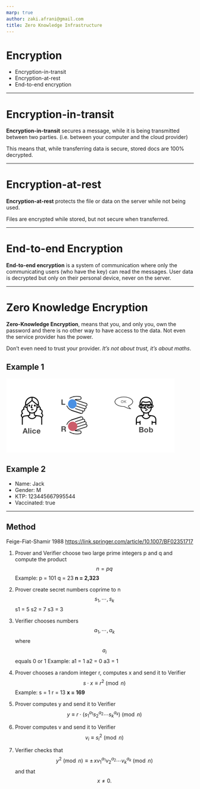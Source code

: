 ```yaml
---
marp: true
author: zaki.afrani@gmail.com
title: Zero Knowledge Infrastructure
---
```


# Encryption

- Encryption-in-transit
- Encryption-at-rest
- End-to-end encryption


---

# Encryption-in-transit
**Encryption-in-transit** secures a message, while it is being transmitted between two parties. (i.e. between your computer and the cloud provider)

This means that, while transferring data is secure, stored docs are 100% decrypted.

---

# Encryption-at-rest
**Encryption-at-rest** protects the file or data on the server while not being used.

Files are encrypted while stored, but not secure when transferred.

---

# End-to-end Encryption
**End-to-end encryption** is a system of communication where only the communicating users (who have the key) can read the messages. User data is decrypted but only on their personal device, never on the server.

---

# Zero Knowledge Encryption
**Zero-Knowledge Encryption**, means that you, and only you, own the password and there is no other way to have access to the data. Not even the service provider has the power.

Don’t even need to trust your provider. *It’s not about trust, it’s about maths*.

## Example 1
![ZKP Example](img/zkp.png)

## Example 2

- Name: Jack
- Gender: M
- KTP: 123445667995544
- Vaccinated: true

---

## Method

Feige-Fiat-Shamir 1988 https://link.springer.com/article/10.1007/BF02351717

1. Prover and Verifier choose two large prime integers p and q and compute the product $$ n = pq $$
Example:
p = 101
q = 23
**n = 2,323**

2. Prover create secret numbers coprime to n $$ s_{1},\cdots ,s_{k} $$
s1 = 5
s2 = 7
s3 = 3

3. Verifier chooses numbers $$ a_{1},\cdots ,a_{k} $$ where $$ a_{i} $$ equals 0 or 1
Example:
a1 = 1
a2 = 0
a3 = 1

4. Prover chooses a random integer r, computes x and send it to Verifier $$ {\displaystyle s\cdot x\equiv r^{2}{\pmod {n}}} $$
Example:
s = 1
r = 13
**x = 169**

5. Prover computes y and send it to Verifier $$ y\equiv r\cdot (s_{1}^{{a_{1}}}s_{2}^{{a_{2}}}\cdots s_{k}^{{a_{k}}}){\pmod  {n}} $$

6. Prover computes v and send it to Verifier $$ v_{i}\equiv s_{i}^{{2}}{\pmod  {n}} $$ 

7. Verifier checks that $$ {\displaystyle y^{2}{\pmod {n}}\equiv \pm \,xv_{1}^{a_{1}}v_{2}^{a_{2}}\cdots v_{k}^{a_{k}}{\pmod {n}}} $$ and that $$ {\displaystyle x\neq 0.} $$